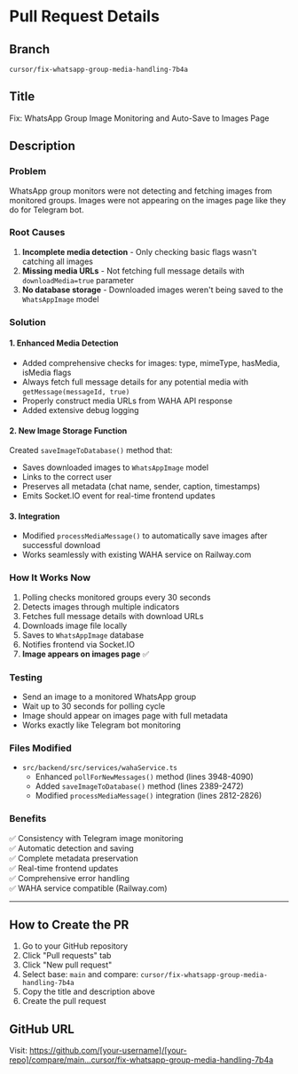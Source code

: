# Pull Request Details

## Branch
`cursor/fix-whatsapp-group-media-handling-7b4a`

## Title
Fix: WhatsApp Group Image Monitoring and Auto-Save to Images Page

## Description

### Problem
WhatsApp group monitors were not detecting and fetching images from monitored groups. Images were not appearing on the images page like they do for Telegram bot.

### Root Causes
1. **Incomplete media detection** - Only checking basic flags wasn't catching all images
2. **Missing media URLs** - Not fetching full message details with `downloadMedia=true` parameter  
3. **No database storage** - Downloaded images weren't being saved to the `WhatsAppImage` model

### Solution

#### 1. Enhanced Media Detection
- Added comprehensive checks for images: type, mimeType, hasMedia, isMedia flags
- Always fetch full message details for any potential media with `getMessage(messageId, true)`
- Properly construct media URLs from WAHA API response
- Added extensive debug logging

#### 2. New Image Storage Function
Created `saveImageToDatabase()` method that:
- Saves downloaded images to `WhatsAppImage` model
- Links to the correct user
- Preserves all metadata (chat name, sender, caption, timestamps)
- Emits Socket.IO event for real-time frontend updates

#### 3. Integration
- Modified `processMediaMessage()` to automatically save images after successful download
- Works seamlessly with existing WAHA service on Railway.com

### How It Works Now
1. Polling checks monitored groups every 30 seconds
2. Detects images through multiple indicators
3. Fetches full message details with download URLs
4. Downloads image file locally
5. Saves to `WhatsAppImage` database
6. Notifies frontend via Socket.IO
7. **Image appears on images page** ✅

### Testing
- Send an image to a monitored WhatsApp group
- Wait up to 30 seconds for polling cycle
- Image should appear on images page with full metadata
- Works exactly like Telegram bot monitoring

### Files Modified
- `src/backend/src/services/wahaService.ts`
  - Enhanced `pollForNewMessages()` method (lines 3948-4090)
  - Added `saveImageToDatabase()` method (lines 2389-2472)
  - Modified `processMediaMessage()` integration (lines 2812-2826)

### Benefits
✅ Consistency with Telegram image monitoring  
✅ Automatic detection and saving  
✅ Complete metadata preservation  
✅ Real-time frontend updates  
✅ Comprehensive error handling  
✅ WAHA service compatible (Railway.com)

---

## How to Create the PR

1. Go to your GitHub repository
2. Click "Pull requests" tab
3. Click "New pull request"
4. Select base: `main` and compare: `cursor/fix-whatsapp-group-media-handling-7b4a`
5. Copy the title and description above
6. Create the pull request

## GitHub URL
Visit: https://github.com/[your-username]/[your-repo]/compare/main...cursor/fix-whatsapp-group-media-handling-7b4a
